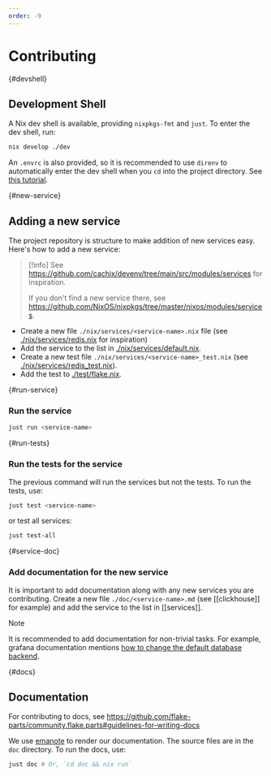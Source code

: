 ```yaml
---
order: -9
---
```


# Contributing

{#devshell}
## Development Shell

A Nix dev shell is available, providing `nixpkgs-fmt` and `just`. To enter the dev shell, run:

```sh
nix develop ./dev
```

An `.envrc` is also provided, so it is recommended to use `direnv` to automatically enter the dev shell when you `cd` into the project directory. See [this tutorial](https://nixos.asia/en/direnv).

{#new-service}
## Adding a new service

The project repository is structure to make addition of new services easy. Here's how to add a new service:

> [!info]
> See <https://github.com/cachix/devenv/tree/main/src/modules/services> for inspiration.
>
> If you don't find a new service there, see <https://github.com/NixOS/nixpkgs/tree/master/nixos/modules/services>.

- Create a new file `./nix/services/<service-name>.nix` file (see [./nix/services/redis.nix](https://github.com/juspay/services-flake/blob/main/nix/services/redis.nix) for inspiration)
- Add the service to the list in [./nix/services/default.nix](https://github.com/juspay/services-flake/blob/main/nix/services/default.nix).
- Create a new test file `./nix/services/<service-name>_test.nix` (see [./nix/services/redis_test.nix](https://github.com/juspay/services-flake/blob/main/nix/services/redis_test.nix)).
- Add the test to [./test/flake.nix](https://github.com/juspay/services-flake/blob/main/test/flake.nix).

{#run-service}
### Run the service

```sh
just run <service-name>
```

{#run-tests}
### Run the tests for the service

The previous command will run the services but not the tests. To run the tests, use:

```sh
just test <service-name>
```

or test all services:

```sh
just test-all
```

{#service-doc}
### Add documentation for the new service

It is important to add documentation along with any new services you are contributing. Create a new file `./doc/<service-name>.md` (see [[clickhouse]] for example) and add the service to the list in [[services]].

> [!note]
> It is recommended to add documentation for non-trivial tasks. For example, grafana documentation mentions [how to change the default database backend](https://community.flake.parts/services-flake/grafana#change-database).



{#docs}
## Documentation

For contributing to docs, see <https://github.com/flake-parts/community.flake.parts#guidelines-for-writing-docs>

We use [emanote](https://emanote.srid.ca/) to render our documentation. The source files are in the `doc` directory. To run the docs, use:

```sh
just doc # Or, `cd doc && nix run`
```
